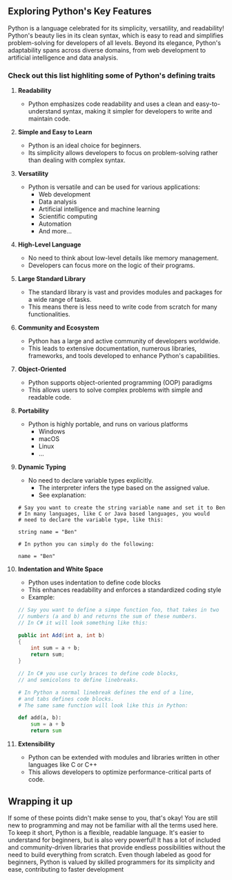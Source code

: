 ## Exploring Python's Key Features

Python is a language celebrated for its simplicity, versatility, and readability! Python's beauty lies in its clean syntax, which is easy to read and simplifies problem-solving for developers of all levels. Beyond its elegance, Python's adaptability spans across diverse domains, from web development to artificial intelligence and data analysis.

### Check out this list highliting some of Python's defining traits

1. **Readability**
    - Python emphasizes code readability and uses a clean and easy-to-understand syntax, making it simpler for developers to write and maintain code.

2. **Simple and Easy to Learn** 
    - Python is an ideal choice for beginners. 
    - Its simplicity allows developers to focus on problem-solving rather than dealing with complex syntax.

3. **Versatility** 
    - Python is versatile and can be used for various applications:
        - Web development
        - Data analysis 
        - Artificial intelligence and machine learning
        - Scientific computing
        - Automation
        - And more...
4. **High-Level Language**
    - No need to think about low-level details like memory management.
    - Developers can focus more on the logic of their programs.

6. **Large Standard Library** 
    - The standard library is vast and provides modules and packages for a wide range of tasks.
    - This means there is less need to write code from scratch for many functionalities.

7. **Community and Ecosystem**
    - Python has a large and active community of developers worldwide. 
    - This leads to extensive documentation, numerous libraries, frameworks, and tools developed to enhance Python's capabilities.

8. **Object-Oriented**
    - Python supports object-oriented programming (OOP) paradigms
    - This allows users to solve complex problems with simple and readable code.

9. **Portability**
    - Python is highly portable, and runs on various platforms
        - Windows
        - macOS
        - Linux
        - ...

10. **Dynamic Typing**
    - No need to declare variable types explicitly.
        - The interpreter infers the type based on the assigned value.
        - See explanation:
    
    ```
    # Say you want to create the string variable name and set it to Ben
    # In many languages, like C or Java based languages, you would
    # need to declare the variable type, like this:

    string name = "Ben"

    # In python you can simply do the following:

    name = "Ben"
    ```

11. **Indentation and White Space** 
    - Python uses indentation to define code blocks
    - This enhances readability and enforces a standardized coding style
    - Example:
    ```csharp
    // Say you want to define a simpe function foo, that takes in two
    // numbers (a and b) and returns the sum of these numbers.
    // In C# it will look something like this:
    
    public int Add(int a, int b)
    {
        int sum = a + b;
        return sum;
    }

    // In C# you use curly braces to define code blocks, 
    // and semicolons to define linebreaks.
    ```
    ```python
    # In Python a normal linebreak defines the end of a line,
    # and tabs defines code blocks.
    # The same same function will look like this in Python:
    
    def add(a, b):
        sum = a + b
        return sum
    ```

12. **Extensibility**
    - Python can be extended with modules and libraries written in other languages like C or C++
    - This allows developers to optimize performance-critical parts of code.

## Wrapping it up
If some of these points didn't make sense to you, that's okay! You are still new to programming and may not be familiar with all the terms used here. To keep it short, Python is a flexible, readable language. It's easier to understand for beginners, but is also very powerful! It has a lot of included and community-driven libraries that provide endless possibilities without the need to build everything from scratch. Even though labeled as good for beginners, Python is valued by skilled programmers for its simplicity and ease, contributing to faster development